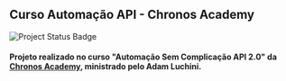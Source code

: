 ## Curso Automação API - Chronos Academy


![Project Status Badge](https://img.shields.io/badge/Status%20do%20projeto-Concluído-green)

#### Projeto realizado no curso "Automação Sem Complicação API 2.0" da [Chronos Academy](https://chronosacademy.com.br/), ministrado pelo Adam Luchini.

